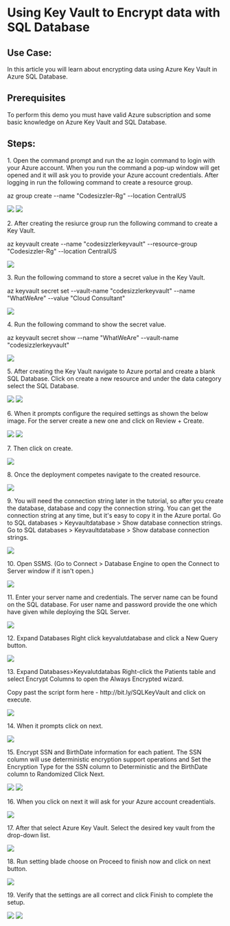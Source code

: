 <h1>Using Key Vault to Encrypt data with SQL Database</h1>

<h2>Use Case: </h2>
<p>In this article you will learn about encrypting data using Azure Key Vault in Azure SQL Database.</p>

<h2>Prerequisites</h2>
<p>To perform this demo you must have valid Azure subscription and some basic knowledge on Azure Key Vault and SQL Database.</p>

<h2>Steps:</h2>
<p>1. Open the command prompt and run the az login command to login with your Azure account. When you run the command a pop-up window will get opened and it will ask you to provide your Azure account credentials. After logging in run the following command to create a resource group.</p>
    <p>az group create --name "Codesizzler-Rg" --location CentralUS</p>
<img src="https://codesizzlergit.blob.core.windows.net/az203-4-003/1.png"/>
<img src="https://codesizzlergit.blob.core.windows.net/az203-4-003/2.png"/>
<p>2. After creating the resiurce group run the following command to create a Key Vault.</p>
    <p> az keyvault create --name "codesizzlerkeyvault" --resource-group "Codesizzler-Rg" --location CentralUS</p>
<img src="https://codesizzlergit.blob.core.windows.net/az203-4-003/3.png"/>
<p>3. Run the following command to store a secret value in the Key Vault.</p>
    <p>az keyvault secret set --vault-name "codesizzlerkeyvault" --name "WhatWeAre" --value "Cloud Consultant"</p>
<img src="https://codesizzlergit.blob.core.windows.net/az203-4-003/4.png"/>
<p>4. Run the following command to show the secret value.</p>
    <p> az keyvault secret show --name "WhatWeAre" --vault-name "codesizzlerkeyvault"</p>
<img src="https://codesizzlergit.blob.core.windows.net/az203-4-003/5.png"/>
<p>5. After creating the Key Vault navigate to Azure portal and create a blank SQL Database. Click on create a new resource and under the data category select the SQL Database.</p>
<img src="https://codesizzlergit.blob.core.windows.net/az203-4-003/6.png"/>
<img src="https://codesizzlergit.blob.core.windows.net/az203-4-003/7.png"/>
<p>6. When it prompts configure the required settings as shown the below image. For the server create a new one and click on Review + Create.</p>
<img src="https://codesizzlergit.blob.core.windows.net/az203-4-003/8.png"/>
<img src="https://codesizzlergit.blob.core.windows.net/az203-4-003/9.png"/>
<p>7. Then click on create.</p>
<img src="https://codesizzlergit.blob.core.windows.net/az203-4-003/10.png"/>
<p>8. Once the deployment competes navigate to the created resource.</p>
<img src="https://codesizzlergit.blob.core.windows.net/az203-4-003/11.png"/>
<p>9. You will need the connection string later in the tutorial, so after you create the database, database and copy the connection string. You can get the connection string at any time, but it's easy to copy it in the Azure portal. Go to SQL databases > Keyvaultdatabase > Show database connection strings. Go to SQL databases > Keyvaultdatabase > Show database connection strings.</p>
<img src="https://codesizzlergit.blob.core.windows.net/az203-4-003/12.png"/>
<p>10. Open SSMS. (Go to Connect > Database Engine to open the Connect to Server window if it isn't open.)</p>
<img src="https://codesizzlergit.blob.core.windows.net/az203-4-003/13.png"/>
<p>11. Enter your server name and credentials. The server name can be found on the SQL database. For user name and password provide the one which have given while deploying the SQL Server.</p>
<img src="https://codesizzlergit.blob.core.windows.net/az203-4-003/14.png"/>
<p>12. Expand Databases Right click keyvalutdatabase and click a New Query button.</p>
<img src="https://codesizzlergit.blob.core.windows.net/az203-4-003/15.png"/>
<p>13. Expand Databases>Keyvalutdatabas Right-click the Patients table and select Encrypt Columns to open the Always Encrypted wizard.</p>
 <p>Copy past the script form here - http://bit.ly/SQLKeyVault and click on execute.</p>
<img src="https://codesizzlergit.blob.core.windows.net/az203-4-003/16.png"/>
<p>14. When it prompts click on next.</p>
<img src="https://codesizzlergit.blob.core.windows.net/az203-4-003/17.png"/>
<p>15. Encrypt SSN and BirthDate information for each patient. The SSN column will use deterministic encryption support operations and Set the Encryption Type for the SSN column to Deterministic and the BirthDate column to Randomized Click Next.</p>
<img src="https://codesizzlergit.blob.core.windows.net/az203-4-003/18.png"/>
<img src="https://codesizzlergit.blob.core.windows.net/az203-4-003/19.png"/>
<p>16. When you click on next it will ask for your Azure account creadentials.</p>
<img src="https://codesizzlergit.blob.core.windows.net/az203-4-003/20.png"/>
<p>17. After that select Azure Key Vault. Select the desired key vault from the drop-down list.</p>
<img src="https://codesizzlergit.blob.core.windows.net/az203-4-003/21.png"/>
<p>18. Run setting blade choose on Proceed to finish now and click on next button.</p>
<img src="https://codesizzlergit.blob.core.windows.net/az203-4-003/22.png"/>
<p>19. Verify that the settings are all correct and click Finish to complete the setup.</p>
<img src="https://codesizzlergit.blob.core.windows.net/az203-4-003/23.png"/>
<img src="https://codesizzlergit.blob.core.windows.net/az203-4-003/24.png"/>
